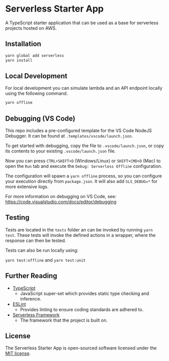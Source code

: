 # Serverless Starter App
A TypeScript starter application that can be used as a base for serverless projects hosted on AWS.

## Installation
```bash
yarn global add serverless
yarn install
```
## Local Development

For local development you can simulate lambda and an API endpoint locally using
the following command.
```bash
yarn offline
```
## Debugging (VS Code)

This repo includes a pre-configured template for the VS Code NodeJS Debugger. It can be found at `.templates/vscode/launch.json`.

To get started with debugging, copy the file to `.vscode/launch.json`, or copy its contents to your existing `.vscode/launch.json` file.

Now you can press `CTRL+SHIFT+D` (Windows/Linux) or `SHIFT+CMD+D` (Mac) to open the `Run` tab and execute the `Debug: Serverless Offline` configuration.

The configuration will spawn a `yarn offline` process, so you can configure your execution directly from `package.json`. It will also add `SLS_DEBUG=*` for more extensive logs.

For more information on debugging on VS Code, see:
https://code.visualstudio.com/docs/editor/debugging

## Testing

Tests are located in the `tests` folder an can be invoked by running `yarn test`. These tests will invoke the defined
actions in a wrapper, where the response can then be tested.

Tests can also be run locally using: 

`yarn test:offline` and `yarn test:unit`

## Further Reading
- [TypeScript](https://www.typescriptlang.org/)
  - JavaScript super-set which provides static type checking and inference.
- [ESLint](https://eslint.org/)
    - Provides linting to ensure coding standards are adhered to.
- [Serverless Framework](https://serverless.com/)
    - The framework that the project is built on.

## License

The Serverless Starter App is open-sourced software licensed under the [MIT license](http://opensource.org/licenses/MIT).
